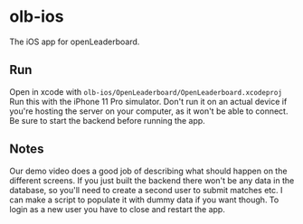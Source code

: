 # olb-ios
The iOS app for openLeaderboard.

## Run
Open in xcode with `olb-ios/OpenLeaderboard/OpenLeaderboard.xcodeproj`
Run this with the iPhone 11 Pro simulator.
Don't run it on an actual device if you're hosting the server on your computer, as it won't be able to connect.
Be sure to start the backend before running the app.

## Notes
Our demo video does a good job of describing what should happen on the different screens.
If you just built the backend there won't be any data in the database, so you'll need to create a second user to submit matches etc. I can make a script to populate it with dummy data if you want though.
To login as a new user you have to close and restart the app.
